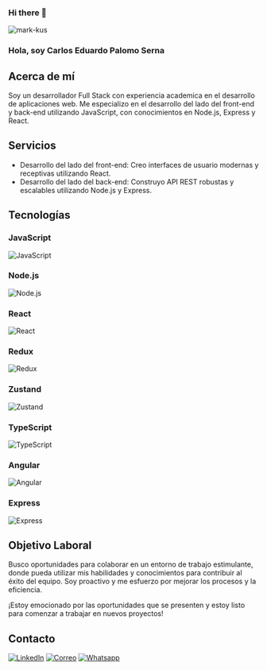 ### Hi there 👋

<p align="left"> <img src="https://komarev.com/ghpvc/?username=cepalomos&label=Profile%20views&color=0e75b6&style=flat" alt="mark-kus" /> </p>

### Hola, soy Carlos Eduardo Palomo Serna

## Acerca de mí
Soy un desarrollador Full Stack con experiencia academica en el desarrollo de aplicaciones web. Me especializo en el desarrollo del lado del front-end y back-end utilizando JavaScript, con conocimientos en Node.js, Express y React.

## Servicios
- Desarrollo del lado del front-end: Creo interfaces de usuario modernas y receptivas utilizando React.
- Desarrollo del lado del back-end: Construyo API REST robustas y escalables utilizando Node.js y Express.

## Tecnologías

### JavaScript
![JavaScript](https://ruta-de-la-imagen.com/javascript-logo.png)

### Node.js
![Node.js](https://ruta-de-la-imagen.com/nodejs-logo.png)

### React
![React](https://asset.cloudinary.com/dysxvxl9w/bbba64e97a45c4b967582c858681b561)

### Redux
![Redux](https://ruta-de-la-imagen.com/redux-logo.png)

### Zustand
![Zustand](https://ruta-de-la-imagen.com/zustand-logo.png)

### TypeScript
![TypeScript](https://ruta-de-la-imagen.com/typescript-logo.png)

### Angular
![Angular](https://ruta-de-la-imagen.com/angular-logo.png)

### Express
![Express](https://ruta-de-la-imagen.com/express-logo.png)

## Objetivo Laboral
Busco oportunidades para colaborar en un entorno de trabajo estimulante, donde pueda utilizar mis habilidades y conocimientos para contribuir al éxito del equipo. Soy proactivo y me esfuerzo por mejorar los procesos y la eficiencia.

¡Estoy emocionado por las oportunidades que se presenten y estoy listo para comenzar a trabajar en nuevos proyectos!

## Contacto

[![LinkedIn](https://asset.cloudinary.com/dysxvxl9w/bbba64e97a45c4b967582c858681b561)](https://www.linkedin.com/in/cepalomos)
[![Correo](https://logo-correo)](mailto:cepalomos@outlook.es)
[![Whatsapp](logo-de-whatsapp)](https://wa.me/573006896576)
<!--
**cepalomos/cepalomos** is a ✨ _special_ ✨ repository because its `README.md` (this file) appears on your GitHub profile.

Here are some ideas to get you started:

- 🔭 I’m currently working on ...
- 🌱 I’m currently learning ...
- 👯 I’m looking to collaborate on ...
- 🤔 I’m looking for help with ...
- 💬 Ask me about ...
- 📫 How to reach me: ...
- 😄 Pronouns: ...
- ⚡ Fun fact: ...
-->
